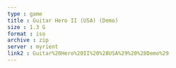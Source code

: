 ```yaml
---
type : game
title : Guitar Hero II (USA) (Demo)
size : 1.3 G
format : iso
archive : zip
server : myrient
link2 : Guitar%20Hero%20II%20%28USA%29%20%28Demo%29
---
```

